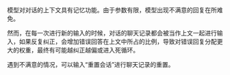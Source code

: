 模型对对话的上下文具有记忆功能。由于参数有限，模型出现不满意的回复在所难免。

然而，在每一次进行新的输入的时候，对话的聊天记录都会被当作上文一起进行输入，如果反复纠正，会增加错误回答在上文中所占的比例，导致对错误回复分配更大的权重，最终有可能越纠正越偏或进入死循环。

遇到不满意的情况，可以输入“重置会话”进行聊天记录的重置。



